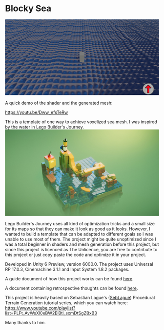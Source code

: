 # Blocky Sea

![Screenshot of the project](https://github.com/Robomarti/Blocky_Sea/blob/main/documentation/Images/InitialWindDirection.png)

A quick demo of the shader and the generated mesh:

https://youtu.be/Dww_efsTeRw


This is a template of one way to achieve voxelized sea mesh. I was inspired by the water in Lego Builder's Journey.
![Lego Builder's Journey](https://github.com/Robomarti/Blocky_Sea/blob/main/documentation/Images/lego_builders_journey.jpg)

Lego Builder's Journey uses all kind of optimization tricks and a small size for its maps so that they can make it look as good as it looks. However, I wanted to build a template that can be adapted
to different goals so I was unable to use most of them.
The project might be quite unoptimized since I was a total beginner in shaders and mesh generation before this project, 
but since this project is licenced as The Unlicence, you are free to contribute to this project or just copy paste the code and optimize it in your project.

Developed in Unity 6 Preview, version 6000.0. The project uses Universal RP 17.0.3, Cinemachine 3.1.1 and Input System 1.8.2 packages.

A guide document of how this project works can be found [here](https://github.com/Robomarti/Blocky_Sea/blob/main/documentation/howEverythingWorks.md).

A document containing retrospective thoughts can be found [here](https://github.com/Robomarti/Blocky_Sea/blob/main/documentation/retrospective.md).

This project is heavily based on Sebastian Lague's ([SebLague](https://github.com/SebLague)) Procedural Terrain Generation tutorial series, which you can watch here: https://www.youtube.com/playlist?list=PLFt_AvWsXl0eBW2EiBtl_sxmDtSgZBxB3

Many thanks to him.
